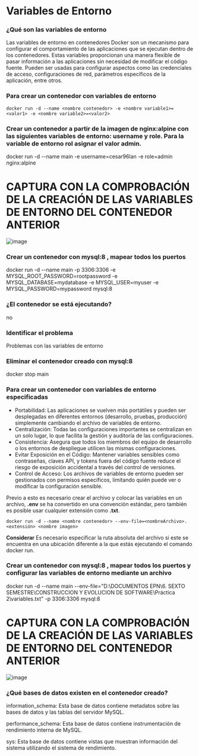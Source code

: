 # Variables de Entorno
### ¿Qué son las variables de entorno
Las variables de entorno en contenedores Docker son un mecanismo para configurar el comportamiento de las aplicaciones que se ejecutan dentro de los contenedores. 
Estas variables proporcionan una manera flexible de pasar información a las aplicaciones sin necesidad de modificar el código fuente. 
Pueden ser usadas para configurar aspectos como las credenciales de acceso, configuraciones de red, parámetros específicos de la aplicación, entre otros.

### Para crear un contenedor con variables de entorno

```
docker run -d --name <nombre contenedor> -e <nombre variable1>=<valor1> -e <nombre variable2>=<valor2>

```

### Crear un contenedor a partir de la imagen de nginx:alpine con las siguientes variables de entorno: username y role. Para la variable de entorno rol asignar el valor admin.

docker run -d --name main -e username=cesar96lan -e role=admin nginx:alpine

# CAPTURA CON LA COMPROBACIÓN DE LA CREACIÓN DE LAS VARIABLES DE ENTORNO DEL CONTENEDOR ANTERIOR

![image](https://github.com/Cesar96LAN/2024A-ISWD633-GR1/assets/119013340/0e2714ed-5652-49ee-bde0-055c835a1515)


### Crear un contenedor con mysql:8 , mapear todos los puertos

docker run -d --name main -p 3306:3306 -e MYSQL_ROOT_PASSWORD=rootpassword -e MYSQL_DATABASE=mydatabase -e MYSQL_USER=myuser -e MYSQL_PASSWORD=mypassword mysql:8


### ¿El contenedor se está ejecutando?
no

### Identificar el problema
Problemas con las variables de entorno

### Eliminar el contenedor creado con mysql:8 

docker stop main


### Para crear un contenedor con variables de entorno especificadas
- Portabilidad: Las aplicaciones se vuelven más portátiles y pueden ser desplegadas en diferentes entornos (desarrollo, pruebas, producción) simplemente cambiando el archivo de variables de entorno.
- Centralización: Todas las configuraciones importantes se centralizan en un solo lugar, lo que facilita la gestión y auditoría de las configuraciones.
- Consistencia: Asegura que todos los miembros del equipo de desarrollo o los entornos de despliegue utilicen las mismas configuraciones.
- Evitar Exposición en el Código: Mantener variables sensibles como contraseñas, claves API, y tokens fuera del código fuente reduce el riesgo de exposición accidental a través del control de versiones.
- Control de Acceso: Los archivos de variables de entorno pueden ser gestionados con permisos específicos, limitando quién puede ver o modificar la configuración sensible.

Previo a esto es necesario crear el archivo y colocar las variables en un archivo, **.env** se ha convertido en una convención estándar, pero también es posible usar cualquier extensión como **.txt**.
```
docker run -d --name <nombre contenedor> --env-file=<nombreArchivo>.<extensión> <nombre imagen>
```
**Considerar**
Es necesario especificar la ruta absoluta del archivo si este se encuentra en una ubicación diferente a la que estás ejecutando el comando docker run.

### Crear un contenedor con mysql:8 , mapear todos los puertos y configurar las variables de entorno mediante un archivo

docker run -d --name main --env-file="D:\DOCUMENTOS EPN\6. SEXTO SEMESTRE\CONSTRUCCION Y EVOLUCION DE SOFTWARE\Práctica 2\variables.txt" -p 3306:3306 mysql:8

# CAPTURA CON LA COMPROBACIÓN DE LA CREACIÓN DE LAS VARIABLES DE ENTORNO DEL CONTENEDOR ANTERIOR 

![image](https://github.com/Cesar96LAN/2024A-ISWD633-GR1/assets/119013340/8861f569-4764-40aa-9bf2-a8ed6a2c7999)


### ¿Qué bases de datos existen en el contenedor creado?

information_schema: Esta base de datos contiene metadatos sobre las bases de datos y las tablas del servidor MySQL.

performance_schema: Esta base de datos contiene instrumentación de rendimiento interna de MySQL.

sys: Esta base de datos contiene vistas que muestran información del sistema utilizando el sistema de rendimiento.
